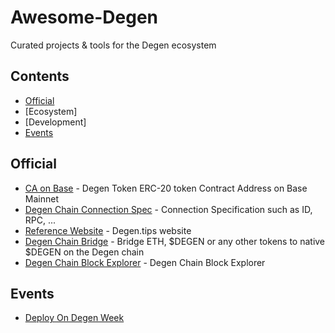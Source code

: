 # Awesome-Degen
Curated projects &amp; tools for the Degen ecosystem

## Contents
- [Official](#Official)
- [Ecosystem]
- [Development]
- [Events](#Events)



## Official
- [CA on Base](https://basescan.org/token/0x4ed4E862860beD51a9570b96d89aF5E1B0Efefed) - Degen Token ERC-20 token Contract Address on Base Mainnet
- [Degen Chain Connection Spec](https://chainlist.org/chain/666666666) - Connection Specification such as ID, RPC, ...
- [Reference Website](https://www.degen.tips/) - Degen.tips website
- [Degen Chain Bridge](https://bridge.degen.tips/) - Bridge ETH, $DEGEN or any other tokens to native $DEGEN on the Degen chain
- [Degen Chain Block Explorer](https://explorer.degen.tips/) - Degen Chain Block Explorer

## Events
- [Deploy On Degen Week](https://syndicate.io/blog/deploy-on-degen)
